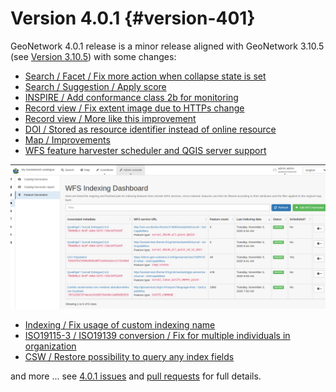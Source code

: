 # Version 4.0.1 {#version-401}

GeoNetwork 4.0.1 release is a minor release aligned with GeoNetwork 3.10.5 (see [Version 3.10.5](version-3.10.5.md)) with some changes:

-   [Search / Facet / Fix more action when collapse state is set](https://github.com/geonetwork/core-geonetwork/pull/5122)
-   [Search / Suggestion / Apply score](https://github.com/geonetwork/core-geonetwork/pull/5133)
-   [INSPIRE / Add conformance class 2b for monitoring](https://github.com/geonetwork/core-geonetwork/pull/5117)
-   [Record view / Fix extent image due to HTTPs change](https://github.com/geonetwork/core-geonetwork/pull/5154)
-   [Record view / More like this improvement](https://github.com/geonetwork/core-geonetwork/pull/5134)
-   [DOI / Stored as resource identifier instead of online resource](https://github.com/geonetwork/core-geonetwork/pull/5124)
-   [Map / Improvements](https://github.com/geonetwork/core-geonetwork/pull/5140)
-   [WFS feature harvester scheduler and QGIS server support](https://github.com/geonetwork/core-geonetwork/pull/5140)

![](img/401-wfs-scheduler.png)

-   [Indexing / Fix usage of custom indexing name](https://github.com/geonetwork/core-geonetwork/pull/5151)
-   [ISO19115-3 / ISO19139 conversion / Fix for multiple individuals in organization](https://github.com/geonetwork/core-geonetwork/pull/5150)
-   [CSW / Restore possibility to query any index fields](https://github.com/geonetwork/core-geonetwork/pull/5127)

and more \... see [4.0.1 issues](https://github.com/geonetwork/core-geonetwork/issues?q=is%3Aissue+milestone%3A4.0.1+is%3Aclosed) and [pull requests](https://github.com/geonetwork/core-geonetwork/pulls?q=is%3Apr+milestone%3A4.0.1+is%3Aclosed) for full details.
